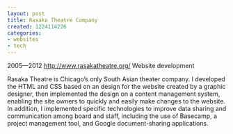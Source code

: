 ```yaml
---
layout: post
title: Rasaka Theatre Company
created: 1224114226
categories:
- websites
- tech
---
```

2005—2012
http://www.rasakatheatre.org/
Website development
 
Rasaka Theatre is Chicago’s only South Asian theater company. I developed the HTML and CSS based on an design for the website created by a graphic designer, then implemented the design on a content management system, enabling the site owners to quickly and easily make changes to the website. In addition, I implemented specific technologies to improve data sharing and communication among board and staff, including the use of Basecamp, a project management tool, and Google document-sharing applications.

